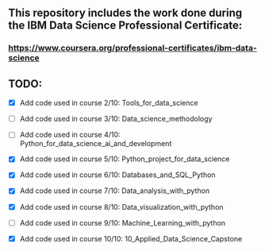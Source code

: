## This repository includes the work done during the IBM Data Science Professional Certificate: 

### https://www.coursera.org/professional-certificates/ibm-data-science 
                                                                               
## TODO:

- [x] Add code used in course 2/10: Tools_for_data_science 

- [ ] Add code used in course 3/10: Data_science_methodology

- [ ] Add code used in course 4/10: Python_for_data_science_ai_and_development

- [x] Add code used in course 5/10: Python_project_for_data_science

- [x] Add code used in course 6/10: Databases_and_SQL_Python

- [x] Add code used in course 7/10: Data_analysis_with_python

- [x] Add code used in course 8/10: Data_visualization_with_python

- [ ] Add code used in course 9/10: Machine_Learning_with_python

- [x] Add code used in course 10/10: 10_Applied_Data_Science_Capstone              
